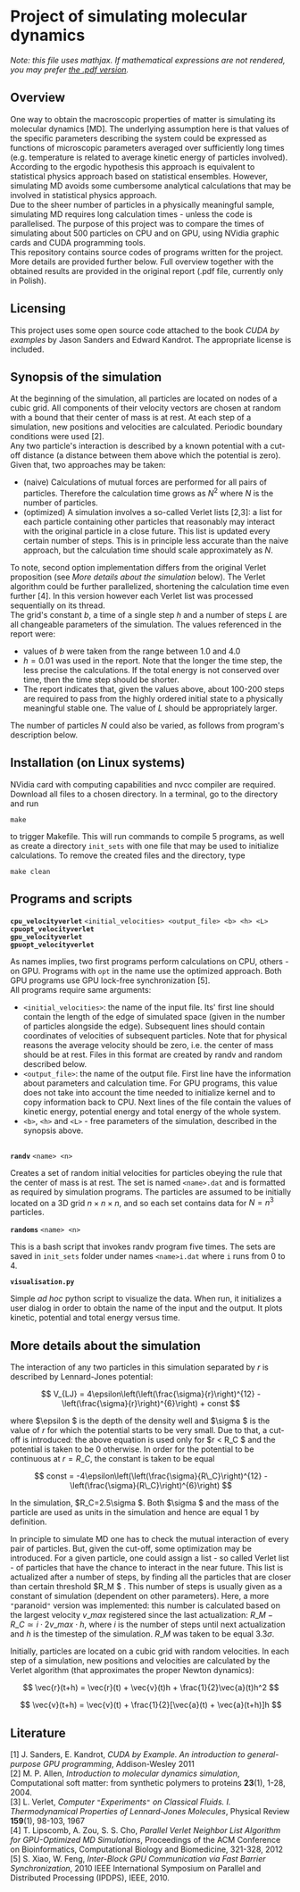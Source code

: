 # Project of simulating molecular dynamics

*Note: this file uses mathjax. If mathematical expressions are not rendered, you may prefer [the .pdf version](readme.pdf).*

## Overview

One way to obtain the macroscopic properties of matter is simulating its molecular dynamics [MD]. The underlying assumption here is that values of the specific parameters describing the system could be expressed as functions of microscopic parameters averaged over sufficiently long times (e.g. temperature is related to average kinetic energy of particles involved). According to the ergodic hypothesis this approach is equivalent to statistical physics approach based on statistical ensembles. However, simulating MD avoids some cumbersome analytical calculations that may be involved in statistical physics approach.  
Due to the sheer number of particles in a physically meaningful sample, simulating MD requires long calculation times - unless the code is parallelised. The purpose of this project was to compare the times of simulating about 500 particles on CPU and on GPU, using NVidia graphic cards and CUDA programming tools.  
This repository contains source codes of programs written for the project. More details are provided further below. Full overview together with the obtained results are provided in the original report (.pdf file, currently only in Polish).

## Licensing

This project uses some open source code attached to the book *CUDA by examples* by Jason Sanders and Edward Kandrot. The appropriate license is included.

## Synopsis of the simulation

At the beginning of the simulation, all particles are located on nodes of a cubic grid. All components of their velocity vectors are chosen at random with a bound that their center of mass is at rest. At each step of a simulation, new positions and velocities are calculated. Periodic boundary conditions were used [2].  
Any two particle's interaction is described by a known potential with a cut-off distance (a distance between them above which the potential is zero). Given that, two approaches may be taken:

* (naive) Calculations of mutual forces are performed for all pairs of particles. Therefore the calculation time grows as $N^2$ where $N$ is the number of particles.
* (optimized) A simulation involves a so-called Verlet lists [2,3]: a list for each particle containing other particles that reasonably may interact with the original particle in a close future. This list is updated every certain number of steps. This is in principle less accurate than the naive approach, but the calculation time should scale approximately as $N$.

To note, second option implementation differs from the original Verlet proposition (see *More details about the simulation* below). The Verlet algorithm could be further parallelized, shortening the calculation time even further [4]. In this version however each Verlet list was processed sequentially on its thread.  
The grid's constant $b$, a time of a single step $h$ and a number of steps $L$ are all changeable parameters of the simulation. The values referenced in the report were:  

* values of $b$ were taken from the range between 1.0 and 4.0
* $h=0.01$ was used in the report. Note that the longer the time step, the less precise the calculations. If the total energy is not conserved over time, then the time step should be shorter.
* The report indicates that, given the values above, about 100-200 steps are required to pass from the highly ordered initial state to a physically meaningful stable one. The value of $L$ should be appropriately larger.

The number of particles $N$ could also be varied, as follows from program's description below.

## Installation (on Linux systems)

NVidia card with computing capabilities and nvcc compiler are required. Download all files to a chosen directory. In a terminal, go to the directory and run  

`make`

to trigger Makefile. This will run commands to compile 5 programs, as well as create a directory `init_sets` with one file that may be used to initialize calculations. To remove the created files and the directory, type

`make clean`

## Programs and scripts

**`cpu_velocityverlet`** `<initial_velocities> <output_file> <b> <h> <L>`  
**`cpuopt_velocityverlet`**  
**`gpu_velocityverlet`**  
**`gpuopt_velocityverlet`**  
` `  
As names implies, two first programs perform calculations on CPU, others - on GPU. Programs with `opt` in the name use the optimized approach. Both GPU programs use GPU lock-free synchronization [5].  
All programs require same arguments:

- `<initial_velocities>`: the name of the input file. Its' first line should contain the length of the edge of simulated space (given in the number of particles alongside the edge). Subsequent lines should contain coordinates of velocities of subsequent particles. Note that for physical reasons the average velocity should be zero, i.e. the center of mass should be at rest. Files in this format are created by randv and random described below.
- `<output_file>`: the name of the output file. First line have the information about parameters and calculation time. For GPU programs, this value does not take into account the time needed to initialize kernel and to copy information back to CPU. Next lines of the file contain the values of kinetic energy, potential energy and total energy of the whole system.
- `<b>`, `<h>` and `<L>` - free parameters of the simulation, described in the synopsis above.  

` `  
**`randv`** `<name> <n>`  
` `  
Creates a set of random initial velocities for particles obeying the rule that the center of mass is at rest. The set is named `<name>.dat` and is formatted as required by simulation programs. The particles are assumed to be initially located on a 3D grid $n \times n \times n$, and so each set contains data for $N=n^3$ particles.  
` `  
**`randoms`** `<name> <n>`  
` `  
This is a bash script that invokes randv program five times. The sets are saved in `init_sets` folder under names `<name>i.dat` where `i` runs from 0 to 4.  
` `  
**`visualisation.py`**  
` `  
Simple *ad hoc* python script to visualize the data. When run, it initializes a user dialog in order to obtain the name of the input and the output. It plots kinetic, potential and total energy versus time.

## More details about the simulation

The interaction of any two particles in this simulation separated by $r$ is described by Lennard-Jones potential:

$$
V_{LJ} = 4\epsilon\left(\left(\frac{\sigma}{r}\right)^{12} - \left(\frac{\sigma}{r}\right)^{6}\right) + const
$$

where $\epsilon $ is the depth of the density well and $\sigma $ is the value of $r$ for which the potential starts to be very small. Due to that, a cut-off is introduced: the above equation is used only for $r < R\_C $ and the potential is taken to be 0 otherwise. In order for the potential to be continuous at $r=R\_C$, the constant is taken to be equal

$$
const = -4\epsilon\left(\left(\frac{\sigma}{R\_C}\right)^{12} - \left(\frac{\sigma}{R\_C}\right)^{6}\right)
$$

In the simulation, $R\_C=2.5\sigma $. Both $\sigma $ and the mass of the particle are used as units in the simulation and hence are equal 1 by definition.

In principle to simulate MD one has to check the mutual interaction of every pair of particles. But, given the cut-off, some optimization may be introduced. For a given particle, one could assign a list - so called Verlet list - of particles that have the chance to interact in the near future. This list is actualized after a number of steps, by finding all the particles that are closer than certain threshold $R\_M $ . This number of steps is usually given as a constant of simulation (dependent on other parameters). Here, a more `"`paranoid`"` version was implemented: this number is calculated based on the largest velocity $v\_{max}$ registered since the last actualization: $R\_M - R\_C \simeq i\cdot 2v\_{max} \cdot h$, where $i$ is the number of steps until next actualization and $h$ is the timestep of the simulation. $R\_M$ was taken to be equal $3.3\sigma$.

Initially, particles are located on a cubic grid with random velocities. In each step of a simulation, new positions and velocities are calculated by the Verlet algorithm (that approximates the proper Newton dynamics):

$$
\vec{r}(t+h) = \vec{r}(t) + \vec{v}(t)h + \frac{1}{2}\vec{a}(t)h^2
$$

$$
\vec{v}(t+h) = \vec{v}(t) + \frac{1}{2}[\vec{a}(t) + \vec{a}(t+h)]h
$$

## Literature

[1] J. Sanders, E. Kandrot, *CUDA by Example. An introduction to general-purpose GPU programming*, Addison-Wesley 2011  
[2] M. P. Allen, *Introduction to molecular dynamics simulation*, Computational soft matter: from synthetic polymers to proteins **23**(1), 1-28, 2004.  
[3] L. Verlet, *Computer `"`Experiments`"` on Classical Fluids. I. Thermodynamical Properties of Lennard-Jones Molecules*, Physical Review **159**(1), 98-103, 1967  
[4] T. Lipscomb, A. Zou, S. S. Cho, *Parallel Verlet Neighbor List Algorithm for GPU-Optimized MD Simulations*, Proceedings of the ACM Conference on Bioinformatics, Computational Biology and Biomedicine, 321-328, 2012  
[5] S. Xiao, W. Feng, *Inter-Block GPU Communication via Fast Barrier Synchronization*, 2010 IEEE International Symposium on Parallel and Distributed Processing (IPDPS), IEEE, 2010.  
